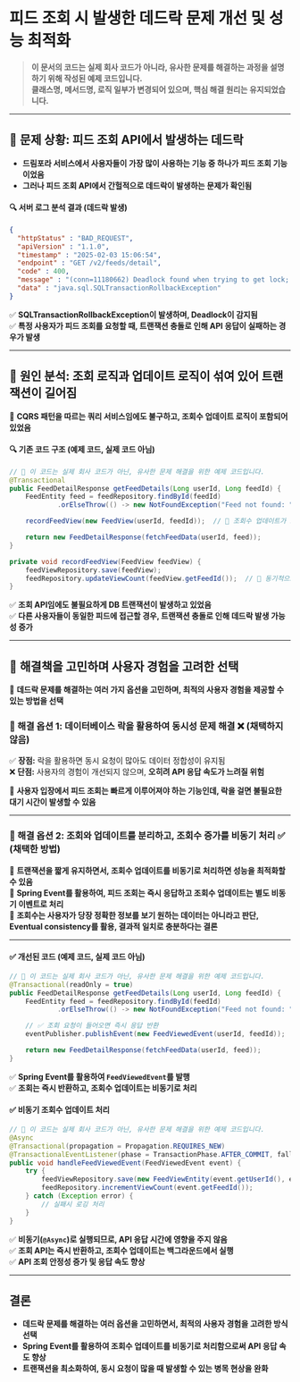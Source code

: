 # **피드 조회 시 발생한 데드락 문제 개선 및 성능 최적화**  
> **이 문서의 코드는 실제 회사 코드가 아니라, 유사한 문제를 해결하는 과정을 설명하기 위해 작성된 예제 코드입니다.**  
> **클래스명, 메서드명, 로직 일부가 변경되어 있으며, 핵심 해결 원리는 유지되었습니다.**  

---

## **📌 문제 상황: 피드 조회 API에서 발생하는 데드락**  
- **드림포라 서비스에서 사용자들이 가장 많이 사용하는 기능 중 하나가 피드 조회 기능이었음**  
- **그러나 피드 조회 API에서 간헐적으로 데드락이 발생하는 문제가 확인됨**  

#### **🔍 서버 로그 분석 결과 (데드락 발생)**
```json
{
  "httpStatus" : "BAD_REQUEST",
  "apiVersion" : "1.1.0",
  "timestamp" : "2025-02-03 15:06:54",
  "endpoint" : "GET /v2/feeds/detail",
  "code" : 400,
  "message" : "(conn=11180662) Deadlock found when trying to get lock; try restarting transaction",
  "data" : "java.sql.SQLTransactionRollbackException"
}
```
✅ **SQLTransactionRollbackException이 발생하며, Deadlock이 감지됨**  
✅ **특정 사용자가 피드 조회를 요청할 때, 트랜잭션 충돌로 인해 API 응답이 실패하는 경우가 발생**  

---

## **📌 원인 분석: 조회 로직과 업데이트 로직이 섞여 있어 트랜잭션이 길어짐**
📌 **CQRS 패턴을 따르는 쿼리 서비스임에도 불구하고, 조회수 업데이트 로직이 포함되어 있었음**  

#### **🔍 기존 코드 구조 (예제 코드, 실제 코드 아님)**
```java
// 📌 이 코드는 실제 회사 코드가 아닌, 유사한 문제 해결을 위한 예제 코드입니다.
@Transactional
public FeedDetailResponse getFeedDetails(Long userId, Long feedId) {
    FeedEntity feed = feedRepository.findById(feedId)
            .orElseThrow(() -> new NotFoundException("Feed not found: " + feedId));

    recordFeedView(new FeedView(userId, feedId));  // 🔴 조회수 업데이트가 포함됨

    return new FeedDetailResponse(fetchFeedData(userId, feed));
}

private void recordFeedView(FeedView feedView) {
    feedViewRepository.save(feedView);
    feedRepository.updateViewCount(feedView.getFeedId());  // 🔴 동기적으로 조회수 업데이트
}
```
✅ **조회 API임에도 불필요하게 DB 트랜잭션이 발생하고 있었음**  
✅ **다른 사용자들이 동일한 피드에 접근할 경우, 트랜잭션 충돌로 인해 데드락 발생 가능성 증가**  

---

## **📌 해결책을 고민하며 사용자 경험을 고려한 선택**  
📌 **데드락 문제를 해결하는 여러 가지 옵션을 고민하며, 최적의 사용자 경험을 제공할 수 있는 방법을 선택**  

### **🚨 해결 옵션 1: 데이터베이스 락을 활용하여 동시성 문제 해결** ❌ (채택하지 않음)  
✅ **장점:** 락을 활용하면 동시 요청이 많아도 데이터 정합성이 유지됨  
❌ **단점:** 사용자의 경험이 개선되지 않으며, **오히려 API 응답 속도가 느려질 위험**  

📌 **사용자 입장에서 피드 조회는 빠르게 이루어져야 하는 기능인데, 락을 걸면 불필요한 대기 시간이 발생할 수 있음**  

---

### **🚀 해결 옵션 2: 조회와 업데이트를 분리하고, 조회수 증가를 비동기 처리** ✅ (채택한 방법)  
📌 **트랜잭션을 짧게 유지하면서, 조회수 업데이트를 비동기로 처리하면 성능을 최적화할 수 있음**  
📌 **Spring Event를 활용하여, 피드 조회는 즉시 응답하고 조회수 업데이트는 별도 비동기 이벤트로 처리**  
📌 **조회수는 사용자가 당장 정확한 정보를 보기 원하는 데이터는 아니라고 판단, Eventual consistency를 활용, 결과적 일치로 충분하다는 결론**  

---

#### **✅ 개선된 코드 (예제 코드, 실제 코드 아님)**
```java
// 📌 이 코드는 실제 회사 코드가 아닌, 유사한 문제 해결을 위한 예제 코드입니다.
@Transactional(readOnly = true)
public FeedDetailResponse getFeedDetails(Long userId, Long feedId) {
    FeedEntity feed = feedRepository.findById(feedId)
            .orElseThrow(() -> new NotFoundException("Feed not found: " + feedId));

    // ✅ 조회 요청이 들어오면 즉시 응답 반환
    eventPublisher.publishEvent(new FeedViewedEvent(userId, feedId));

    return new FeedDetailResponse(fetchFeedData(userId, feed));
}
```
✅ **Spring Event를 활용하여 `FeedViewedEvent`를 발행**  
✅ **조회는 즉시 반환하고, 조회수 업데이트는 비동기로 처리**  

#### **✅ 비동기 조회수 업데이트 처리**
```java
// 📌 이 코드는 실제 회사 코드가 아닌, 유사한 문제 해결을 위한 예제 코드입니다.
@Async
@Transactional(propagation = Propagation.REQUIRES_NEW)
@TransactionalEventListener(phase = TransactionPhase.AFTER_COMMIT, fallbackExecution = true)
public void handleFeedViewedEvent(FeedViewedEvent event) {
    try {
        feedViewRepository.save(new FeedViewEntity(event.getUserId(), event.getFeedId()));
        feedRepository.incrementViewCount(event.getFeedId());
    } catch (Exception error) {
        // 실패시 로깅 처리
    }  
}
```
✅ **비동기(`@Async`)로 실행되므로, API 응답 시간에 영향을 주지 않음**  
✅ **조회 API는 즉시 반환하고, 조회수 업데이트는 백그라운드에서 실행**  
✅ **API 조회 안정성 증가 및 응답 속도 향상**  

---
## **결론**
- **데드락 문제를 해결하는 여러 옵션을 고민하면서, 최적의 사용자 경험을 고려한 방식 선택**  
- **Spring Event를 활용하여 조회수 업데이트를 비동기로 처리함으로써 API 응답 속도 향상**  
- **트랜잭션을 최소화하여, 동시 요청이 많을 때 발생할 수 있는 병목 현상을 완화**  

